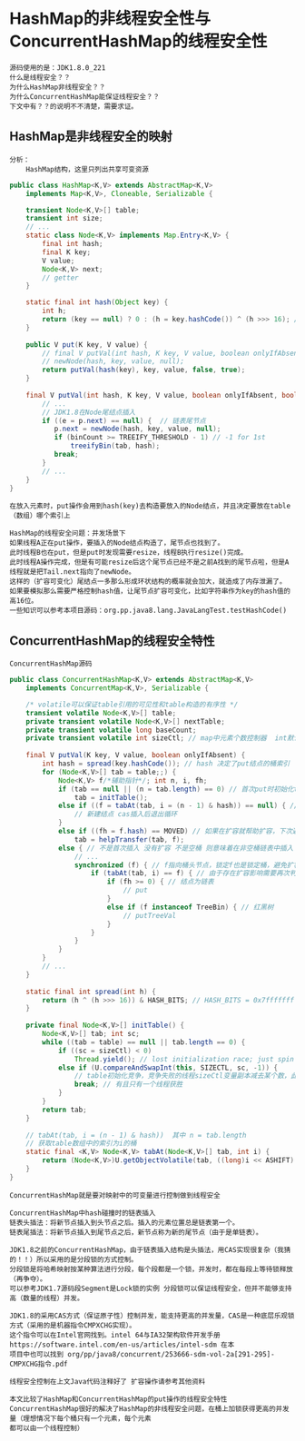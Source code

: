 # HashMap的非线程安全性与ConcurrentHashMap的线程安全性
    源码使用的是：JDK1.8.0_221
    什么是线程安全？？
    为什么HashMap非线程安全？？
    为什么ConcurrentHashMap能保证线程安全？？
    下文中有？？的说明不不清楚，需要求证。
## HashMap是非线程安全的映射
    分析：
        HashMap结构，这里只列出共享可变资源
```java
public class HashMap<K,V> extends AbstractMap<K,V>
    implements Map<K,V>, Cloneable, Serializable {

    transient Node<K,V>[] table;
    transient int size;
    // ...
    static class Node<K,V> implements Map.Entry<K,V> {
        final int hash;
        final K key;
        V value;
        Node<K,V> next;
        // getter
    }

    static final int hash(Object key) {
        int h;
        return (key == null) ? 0 : (h = key.hashCode()) ^ (h >>> 16); // 无符号右移，高位全部补0，只比较高16位
    }
    
    public V put(K key, V value) {
        // final V putVal(int hash, K key, V value, boolean onlyIfAbsent, boolean evict)
        // newNode(hash, key, value, null); 
        return putVal(hash(key), key, value, false, true);
    }
    
    final V putVal(int hash, K key, V value, boolean onlyIfAbsent, boolean evict) {
        // ...
        // JDK1.8在Node尾结点插入
        if ((e = p.next) == null) {  // 链表尾节点
           p.next = newNode(hash, key, value, null);
           if (binCount >= TREEIFY_THRESHOLD - 1) // -1 for 1st
               treeifyBin(tab, hash);
           break;
        }
        // ...
    }
}
```
    
    在放入元素时，put操作会用到hash(key)去构造要放入的Node结点，并且决定要放在table（数组）哪个索引上
    
    HashMap的线程安全问题：并发场景下
    如果线程A正在put操作，要插入的Node结点构造了，尾节点也找到了。
    此时线程B也在put，但是put时发现需要resize，线程B执行resize()完成。
    此时线程A操作完成，但是有可能resize后这个尾节点已经不是之前A找到的尾节点啦，但是A线程就是把Tail.next指向了newNode。
    这样的（扩容可变化）尾结点一多那么形成环状结构的概率就会加大，就造成了内存泄漏了。
    如果要模拟那么需要严格控制hash值，让尾节点扩容可变化，比如字符串作为key的hash值的高16位。
    一些知识可以参考本项目源码：org.pp.java8.lang.JavaLangTest.testHashCode()
## ConcurrentHashMap的线程安全特性
    ConcurrentHashMap源码
```java
public class ConcurrentHashMap<K,V> extends AbstractMap<K,V>
    implements ConcurrentMap<K,V>, Serializable {

    /* volatile可以保证table引用的可见性和table构造的有序性 */
    transient volatile Node<K,V>[] table;
    private transient volatile Node<K,V>[] nextTable;
    private transient volatile long baseCount;
    private transient volatile int sizeCtl; // map中元素个数控制器  int默认值位0
    
    final V putVal(K key, V value, boolean onlyIfAbsent) {
        int hash = spread(key.hashCode()); // hash 决定了put结点的桶索引
        for (Node<K,V>[] tab = table;;) {
            Node<K,V> f/*辅助指针*/; int n, i, fh;
            if (tab == null || (n = tab.length) == 0) // 首次put时初始化table
                tab = initTable();
            else if ((f = tabAt(tab, i = (n - 1) & hash)) == null) { // 空桶直接放 如果不是空桶则找到了新节点要插入的桶
                // 新建结点 cas插入后退出循环
            }
            else if ((fh = f.hash) == MOVED) // 如果在扩容就帮助扩容，下次遍历再判断
                tab = helpTransfer(tab, f);
            else { // 不是首次插入 没有扩容 不是空桶 则意味着在非空桶链表中插入
                // ...
                synchronized (f) { // f指向桶头节点，锁定f也是锁定桶，避免扩容rehash引起的桶链表变化
                    if (tabAt(tab, i) == f) { // 由于存在扩容影响需要再次判断f所在的桶是否变动，保证map数据一致
                        if (fh >= 0) { // 结点为链表
                            // put
                        }
                        else if (f instanceof TreeBin) { // 红黑树
                            // putTreeVal
                        }
                    }
                }
            }
        }
        // ...
    }
    
    static final int spread(int h) {
        return (h ^ (h >>> 16)) & HASH_BITS; // HASH_BITS = 0x7fffffff usable bits of normal node hash
    }
    
    private final Node<K,V>[] initTable() {
        Node<K,V>[] tab; int sc;
        while ((tab = table) == null || tab.length == 0) {
            if ((sc = sizeCtl) < 0)
                Thread.yield(); // lost initialization race; just spin
            else if (U.compareAndSwapInt(this, SIZECTL, sc, -1)) {
                // table初始化竞争，竞争失败的线程sizeCtl变量副本减去某个数，此时sizeCtl值是小于0的
                break; // 有且只有一个线程获胜 
            }
        }
        return tab;
    }
    
    // tabAt(tab, i = (n - 1) & hash))  其中 n = tab.length
    // 获取table数组中的索引为i的桶
    static final <K,V> Node<K,V> tabAt(Node<K,V>[] tab, int i) {
        return (Node<K,V>)U.getObjectVolatile(tab, ((long)i << ASHIFT) + ABASE);
    }
}
```
    ConcurrentHashMap就是要对映射中的可变量进行控制做到线程安全
    
    ConcurrentHashMap中hash碰撞时的链表插入
    链表头插法：将新节点插入到头节点之后。插入的元素位置总是链表第一个。
    链表尾插法：将新节点插入到尾节点之后，新节点称为新的尾节点（由于是单链表）。
    
    JDK1.8之前的ConcurrentHashMap，由于链表插入结构是头插法，用CAS实现很复杂（我猜的！！）所以采用的是分段锁的方式控制。
    分段锁是将哈希映射按某种算法进行分段，每个段都是一个锁，并发时，都在每段上等待锁释放（再争夺）。
    可以参考JDK1.7源码段Segment是Lock锁的实例 分段锁可以保证线程安全，但并不能够支持高（数量的线程）并发。
    
    JDK1.8的采用CAS方式（保证原子性）控制并发，能支持更高的并发量，CAS是一种底层乐观锁方式（采用的是机器指令CMPXCHG实现）。
    这个指令可以在Intel官网找到。intel 64与IA32架构软件开发手册 https://software.intel.com/en-us/articles/intel-sdm 在本
    项目中也可以找到 org/pp/java8/concurrent/253666-sdm-vol-2a[291-295]-CMPXCHG指令.pdf
    
    线程安全控制在上文Java代码注释好了 扩容操作请参考其他资料
    
    本文比较了HashMap和ConcurrentHashMap的put操作的线程安全特性
    ConcurrentHashMap很好的解决了HashMap的非线程安全问题，在桶上加锁获得更高的并发量（理想情况下每个桶只有一个元素，每个元素
    都可以由一个线程控制）
    
    
    
    
    
    
    
    
    
    